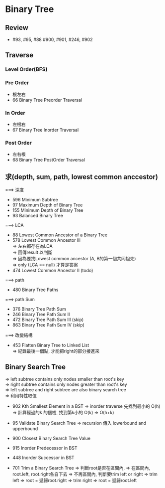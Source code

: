 # Binary Tree
## Review
* #93, #95, #88 #900, #901, #246, #902

## Traverse
### Level Order(BFS)
### Pre Order 
* 根左右
* 66 Binary Tree Preorder Traversal
### In Order 
* 左根右
* 67 Binary Tree Inorder Traversal
### Post Order
* 左右根
* 68 Binary Tree PostOrder Traversal

## 求(depth, sum, path, lowest common anccestor)
===> 深度
* 596 Minimum Subtree 
* 97 Maximum Depth of Binary Tree 
* 155 Minimum Depth of Binary Tree 
* 93 Balanced Binary Tree 

===> LCA
* 88 Lowest Common Ancestor of a Binary Tree
* 578 Lowest Common Ancestor III </br>
 => 左右都存在為LCA </br>
 => 回傳result 以判斷 </br>
 => 因為要找Lowest common ancestor (A, B的第一個共同祖先) </br>
 => only (LCA == null) 才算是答案
* 474 Lowest Common Ancestor II (todo)

===> path
* 480 Binary Tree Paths

===> path Sum
* 376 Binary Tree Path Sum
* 246 Binary Tree Path Sum II
* 472 Binary Tree Path Sum III (skip)
* 863 Binary Tree Path Sum IV (skip)

===> 改變結構
* 453 Flatten Binary Tree to Linked List </br>
=> 紀錄最後一個點, 才能把right的部分接進來


## Binary Search Tree
=> left subtree contains only nodes smaller than root's key </br>
=> right subtree contains only nodes greater than root's key </br>
=> left subtree and right subtree are also binary search tree </br>
=> 利用特性取值

* 902 Kth Smallest Element in a BST
 => inorder traverse 先找到最小的 O(h) 
 => 計算經過的k 的個樹, 找到第k小的 O(k)
 => O(h+k)
 
* 95 Validate Binary Search Tree
 => recursion 傳入 lowerbound and upperbound
 
* 900 Closest Binary Search Tree Value

* 915 Inorder Predecessor in BST
* 448 Inorder Successor in BST

* 701 Trim a Binary Search Tree
=> 判斷root是否在區間內,
=> 在區間內, root.left, root.right各自下去
=> 不再區間內, 判斷要trim left or right
=> trim left => root = 遞歸root.right
=> trim right => root = 遞歸root.left

